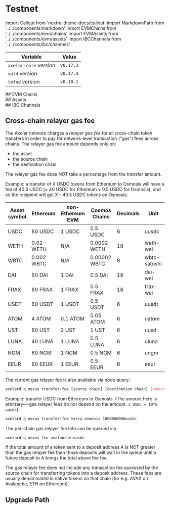# Testnet

import Callout from 'nextra-theme-docs/callout'
import MarkdownPath from '../../components/markdown'
import EVMChains from '../../components/evm/chains'
import EVMAssets from '../../components/evm/assets'
import IBCChannels from '../../components/ibc/channels'

| Variable              | Value     |
| --------------------- | --------- |
| `axelar-core` version | `v0.17.3` |
| `vald` version        | `v0.17.3` |
| `tofnd` version       | `v0.10.1` |

<div className="space-y-1 mt-4">
  ## EVM Chains
  <EVMChains environment="testnet-2" />
</div>

<div className="space-y-1 mt-4">
  ## Assets
  <EVMAssets environment="testnet-2" />
</div>

<div className="space-y-1 mt-4">
  ## IBC Channels
  <IBCChannels environment="testnet-2" />
</div>

## Cross-chain relayer gas fee

The Axelar network charges a _relayer gas fee_ for all cross-chain token transfers in order to pay for network-level transaction ("gas") fees across chains.
The relayer gas fee amount depends only on:

- the asset
- the source chain
- the destination chain

<Callout emoji="💡">
  The relayer gas fee does NOT take a percentage from the transfer amount.
</Callout>

Example: a transfer of X USDC tokens from Ethereum to Osmosis will have a fee of 40.5 USDC (= 40 USDC for Ethereum + 0.5 USDC for Osmosis),
and so the recipient will get X - 40.5 USDC tokens on Osmosis.

| Asset symbol | Ethereum   | non-Ethereum EVM | Cosmos Chains | Decimals | Unit         |
| ------------ | ---------- | ---------------- | ------------- | -------- | ------------ |
| USDC         | 60 USDC    | 1 USDC           | 0.5 USDC      | 6        | uusdc        |
| WETH         | 0.02 WETH  | N/A              | 0.0002 WETH   | 18       | weth-wei     |
| WBTC         | 0.002 WBTC | N/A              | 0.00002 WBTC  | 8        | wbtc-satoshi |
| DAI          | 60 DAI     | 1 DAI            | 0.5 DAI       | 18       | dai-wei      |
| FRAX         | 60 FRAX    | 1 FRAX           | 0.5 FRAX      | 18       | frax-wei     |
| USDT         | 60 USDT    | 1 USDT           | 0.5 USDT      | 6        | uusdt        |
| ATOM         | 4 ATOM     | 0.1 ATOM         | 0.05 ATOM     | 6        | uatom        |
| UST          | 80 UST     | 2 UST            | 1 UST         | 6        | uusd         |
| LUNA         | 40 LUNA    | 1 LUNA           | 0.5 LUNA      | 6        | uluna        |
| NGM          | 60 NGM     | 1 NGM            | 0.5 NGM       | 6        | ungm         |
| EEUR         | 60 EEUR    | 1 EEUR           | 0.5 EEUR      | 6        | eeur         |

The current gas relayer fee is also available via node query:

```bash
axelard q nexus transfer-fee [source chain] [destination chain] [amount]
```

Example: transfer USDC from Ethereum to Osmosis. (The amount here is arbitrary---gas relayer fees do not depend on the amount. `1 USDC = 10^6 uusdc`).

```bash
axelard q nexus transfer-fee terra osmosis 1000000000uusdc
```

The per-chain gas relayer fee info can be queried via

```bash
axelard q nexus fee avalanche uusdc
```

If the total amount of a token sent to a deposit address A is NOT greater than the gas relayer fee
then those deposits will wait in the queue until a future deposit to A brings the total above the fee.

The gas relayer fee does not include any transaction fee assessed by the source chain for transferring tokens into a deposit address. These fees are usually denominated in native tokens on that chain (for e.g. AVAX on Avalanche, ETH on Ethereum).

## Upgrade Path

<MarkdownPath src="/md/testnet-2/upgrade-path.md" />
